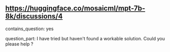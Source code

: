 ## https://huggingface.co/mosaicml/mpt-7b-8k/discussions/4

contains_question: yes

question_part: I have tried but haven't found a workable solution.
Could you please help ?